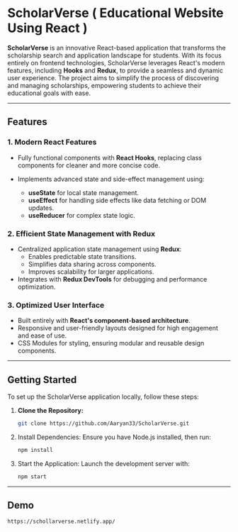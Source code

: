 # ScholarVerse ( Educational Website Using React )

**ScholarVerse** is an innovative React-based application that transforms the scholarship search and application landscape for students. With its focus entirely on frontend technologies, ScholarVerse leverages React's modern features, including **Hooks** and **Redux**, to provide a seamless and dynamic user experience. The project aims to simplify the process of discovering and managing scholarships, empowering students to achieve their educational goals with ease.

---

## Features

### 1. **Modern React Features**
- Fully functional components with **React Hooks**, replacing class components for cleaner and more concise code.
- Implements advanced state and side-effect management using:
  
  - **useState** for local state management.
  - **useEffect** for handling side effects like data fetching or DOM updates.
  - **useReducer** for complex state logic.

### 2. **Efficient State Management with Redux**
- Centralized application state management using **Redux**:
  - Enables predictable state transitions.
  - Simplifies data sharing across components.
  - Improves scalability for larger applications.
- Integrates with **Redux DevTools** for debugging and performance optimization.

### 3. **Optimized User Interface**
- Built entirely with **React's component-based architecture**.
- Responsive and user-friendly layouts designed for high engagement and ease of use.
- CSS Modules for styling, ensuring modular and reusable design components.

---

## Getting Started

To set up the ScholarVerse application locally, follow these steps:

1. **Clone the Repository:**
   ```bash
   git clone https://github.com/Aaryan33/ScholarVerse.git
   ```

2. Install Dependencies: Ensure you have Node.js installed, then run:
   
    ```bash
    npm install
    ```
    
3. Start the Application: Launch the development server with:

   ```bash
   npm start
   ```

---

## Demo

  ```
  https://schollarverse.netlify.app/
  ```
